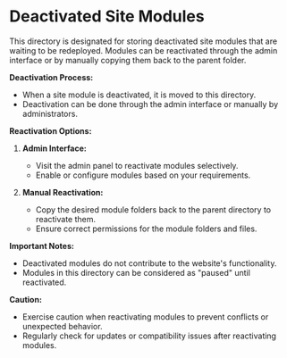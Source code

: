 # Deactivated Site Modules

This directory is designated for storing deactivated site modules that are waiting to be redeployed. Modules can be reactivated through the admin interface or by manually copying them back to the parent folder.

**Deactivation Process:**
- When a site module is deactivated, it is moved to this directory.
- Deactivation can be done through the admin interface or manually by administrators.

**Reactivation Options:**
1. **Admin Interface:**
   - Visit the admin panel to reactivate modules selectively.
   - Enable or configure modules based on your requirements.

2. **Manual Reactivation:**
   - Copy the desired module folders back to the parent directory to reactivate them.
   - Ensure correct permissions for the module folders and files.

**Important Notes:**
- Deactivated modules do not contribute to the website's functionality.
- Modules in this directory can be considered as "paused" until reactivated.

**Caution:**
- Exercise caution when reactivating modules to prevent conflicts or unexpected behavior.
- Regularly check for updates or compatibility issues after reactivating modules.